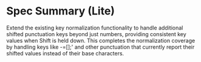 # Spec Summary (Lite)

Extend the existing key normalization functionality to handle additional shifted punctuation keys beyond just numbers, providing consistent key values when Shift is held down. This completes the normalization coverage by handling keys like -=[]\;' and other punctuation that currently report their shifted values instead of their base characters.